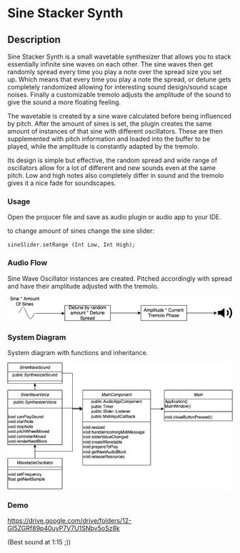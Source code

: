 # Sine Stacker Synth

## Description

Sine Stacker Synth is a small wavetable synthesizer that allows you to stack
essentially infinite sine waves on each other. The sine waves then get randomly
spread every time you play a note over the spread size you set up. Which means
that every time you play a note the spread, or detune gets completely randomized
allowing for interesting sound design/sound scape noises. Finally a customizable
tremolo adjusts the amplitude of the sound to give the sound a more floating
feeling.

The wavetable is created by a sine wave calculated before being influenced by
pitch. After the amount of sines is set, the plugin creates the same amount of
instances of that sine with different oscillators. These are then supplemented
with pitch information and loaded into the buffer to be played, while the
amplitude is constantly adapted by the tremolo.

Its design is simple but effective, the random spread and wide range of
oscillators allow for a lot of different and new sounds even at the same pitch.
Low and high notes also completely differ in sound and the tremolo gives it a
nice fade for soundscapes.

### Usage

Open the projucer file and save as audio plugin or audio app to your IDE.

to change amount of sines change the sine slider:

```
sineSlider.setRange (Int Low, Int High);
```

### Audio Flow

Sine Wave Oscillator instances are created. Pitched accordingly with spread and
have their amplitude adjusted with the tremolo.

![](images/AudioFlow.png)

### System Diagram

System diagram with functions and inheritance.

![](images/SystemDiagram.png)

### Demo

https://drive.google.com/drive/folders/12-GI5ZGRf89p40uyP7V7U1SNbv5oSz8k

(Best sound at 1:15 ;))
